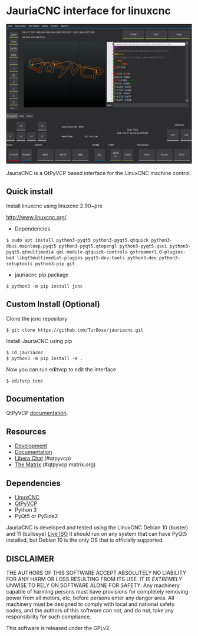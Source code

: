 # JauriaCNC interface for linuxcnc

![](pics/tnc.png)

JauriaCNC is a QtPyVCP based interface for the LinuxCNC machine control.

## Quick install

Install linuxcnc using linuxcnc 2.90~pre

http://www.linuxcnc.org/


* Dependencies

```
$ sudo apt install python3-pyqt5 python3-pyqt5.qtquick python3-dbus.mainloop.pyqt5 python3-pyqt5.qtopengl python3-pyqt5.qsci python3-pyqt5.qtmultimedia qml-module-qtquick-controls gstreamer1.0-plugins-bad libqt5multimedia5-plugins pyqt5-dev-tools python3-dev python3-setuptools python3-pip git
```

* jauriacnc pip package

```
$ python3 -m pip install jcnc
```

## Custom Install (Optional)

Clone the jcnc repository

```
$ git clone https://github.com/TurBoss/jauriacnc.git
```

Install JauriaCNC using pip

```
$ cd jauriacnc
$ python3 -m pip install -e .
```

Now you can run editvcp to edit the interface

```
$ editvcp tcnc
```


## Documentation

QtPyVCP [documentation](https://kcjengr.github.io/qtpyvcp/).


## Resources

* [Development](https://github.com/TurBoss/jauriacnc/)
* [Documentation](https://qtpyvcp.com/)
* [Libera Chat](http://web.libera.chat/) (#qtpyvcp)
* [The Matrix](https://riot.im/app/#/room/#qtpyvcp:matrix.org) (#qtpyvcp:matrix.org)


## Dependencies

* [LinuxCNC](https://linuxcnc.org)
* [QtPyVCP](https://qtpyvcp.com/)
* Python 3
* PyQt5 or PySide2

JauriaCNC is developed and tested using the LinuxCNC Debian 10 (buster) and 11 (bullseye)
[Live ISO](http://www.linuxcnc.org/download/) It should run
on any system that can have PyQt5 installed, but Debian 10 is the only OS
that is officially supported.


## DISCLAIMER

THE AUTHORS OF THIS SOFTWARE ACCEPT ABSOLUTELY NO LIABILITY FOR
ANY HARM OR LOSS RESULTING FROM ITS USE.  IT IS _EXTREMELY_ UNWISE
TO RELY ON SOFTWARE ALONE FOR SAFETY.  Any machinery capable of
harming persons must have provisions for completely removing power
from all motors, etc, before persons enter any danger area.  All
machinery must be designed to comply with local and national safety
codes, and the authors of this software can not, and do not, take
any responsibility for such compliance.

This software is released under the GPLv2.
